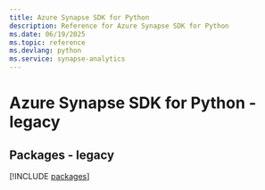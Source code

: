 ```yaml
---
title: Azure Synapse SDK for Python
description: Reference for Azure Synapse SDK for Python
ms.date: 06/19/2025
ms.topic: reference
ms.devlang: python
ms.service: synapse-analytics
---
```

# Azure Synapse SDK for Python - legacy
## Packages - legacy
[!INCLUDE [packages](synapse-index.md)]